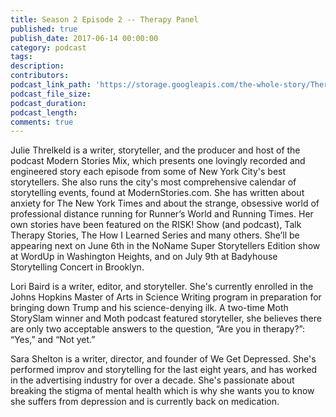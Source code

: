 ```yaml
---
title: Season 2 Episode 2 -- Therapy Panel
published: true
publish_date: 2017-06-14 00:00:00
category: podcast
tags:
description:
contributors:
podcast_link_path: 'https://storage.googleapis.com/the-whole-story/Therapy%20Episode%202%20FINAL%20(1).mp3'
podcast_file_size:
podcast_duration:
podcast_length:
comments: true
---
```



Julie Threlkeld is a writer, storyteller, and the producer and host of the podcast Modern Stories Mix, which presents one lovingly recorded and engineered story each episode from some of New York City's best storytellers. She also runs the city's most comprehensive calendar of storytelling events, found at ModernStories.com. She has written about anxiety for The New York Times and about the strange, obsessive world of professional distance running for Runner’s World and Running Times. Her own stories have been featured on the RISK! Show (and podcast), Talk Therapy Stories, The How I Learned Series and many others. She’ll be appearing next on June 6th in the NoName Super Storytellers Edition show at WordUp in Washington Heights, and on July 9th at Badyhouse Storytelling Concert in Brooklyn.

Lori Baird is a writer, editor, and storyteller. She's currently enrolled in the Johns Hopkins Master of Arts in Science Writing program in preparation for bringing down Trump and his science-denying ilk. A two-time Moth StorySlam winner and Moth podcast featured storyteller, she believes there are only two acceptable answers to the question, “Are you in therapy?”: “Yes,” and “Not yet.”

Sara Shelton is a writer, director, and founder of We Get Depressed. She's performed improv and storytelling for the last eight years, and has worked in the advertising industry for over a decade. She's passionate about breaking the stigma of mental health which is why she wants you to know she suffers from depression and is currently back on medication.

&nbsp;